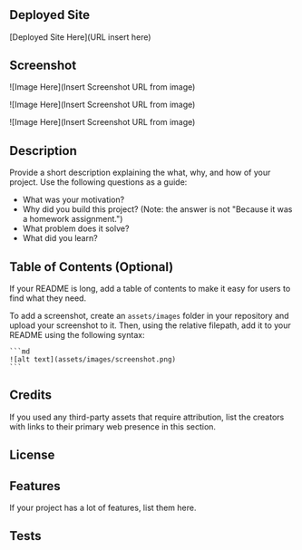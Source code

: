 # <Profile Webpage Development>

## Deployed Site 

[Deployed Site Here](URL insert here)

## Screenshot

![Image Here](Insert Screenshot URL from image)

![Image Here](Insert Screenshot URL from image)

![Image Here](Insert Screenshot URL from image)

## Description

Provide a short description explaining the what, why, and how of your project. Use the following questions as a guide:

- What was your motivation?
- Why did you build this project? (Note: the answer is not "Because it was a homework assignment.")
- What problem does it solve?
- What did you learn?

## Table of Contents (Optional)

If your README is long, add a table of contents to make it easy for users to find what they need.



To add a screenshot, create an `assets/images` folder in your repository and upload your screenshot to it. Then, using the relative filepath, add it to your README using the following syntax:

    ```md
    ![alt text](assets/images/screenshot.png)
    ```

## Credits

If you used any third-party assets that require attribution, list the creators with links to their primary web presence in this section.



## License

## Features

If your project has a lot of features, list them here.


## Tests
